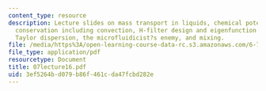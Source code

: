 ```yaml
---
content_type: resource
description: Lecture slides on mass transport in liquids, chemical potential, species
  conservation including convection, H-filter design and eigenfunction expansion,
  Taylor dispersion, the microfluidicist?s enemy, and mixing.
file: /media/https%3A/open-learning-course-data-rc.s3.amazonaws.com/6-777j-design-and-fabrication-of-microelectromechanical-devices-spring-2007/3ef5264bd079b86f461cda47fcbd282e_07lecture16.pdf
file_type: application/pdf
resourcetype: Document
title: 07lecture16.pdf
uid: 3ef5264b-d079-b86f-461c-da47fcbd282e
---
```

